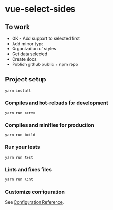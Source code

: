 # vue-select-sides

## To work

- OK - Add support to selected first
- Add mirror type
- Organization of styles
- Get data selected
- Create docs
- Publish github public + npm repo

## Project setup

```
yarn install
```

### Compiles and hot-reloads for development

```
yarn run serve
```

### Compiles and minifies for production

```
yarn run build
```

### Run your tests

```
yarn run test
```

### Lints and fixes files

```
yarn run lint
```

### Customize configuration

See [Configuration Reference](https://cli.vuejs.org/config/).
